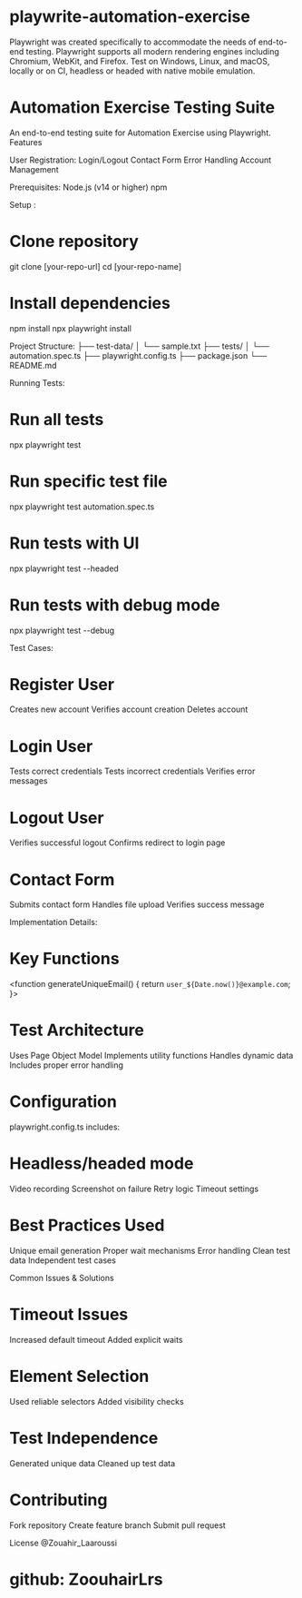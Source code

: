 # playwrite-automation-exercise
Playwright was created specifically to accommodate the needs of end-to-end testing. Playwright supports all modern rendering engines including Chromium, WebKit, and Firefox. Test on Windows, Linux, and macOS, locally or on CI, headless or headed with native mobile emulation.


# Automation Exercise Testing Suite
An end-to-end testing suite for Automation Exercise using Playwright.
Features

User Registration:
Login/Logout
Contact Form
Error Handling
Account Management

Prerequisites:
Node.js (v14 or higher)
npm

Setup :
# Clone repository
git clone [your-repo-url]
cd [your-repo-name]

# Install dependencies
npm install
npx playwright install

Project Structure:
├── test-data/
│   └── sample.txt
├── tests/
│   └── automation.spec.ts
├── playwright.config.ts
├── package.json
└── README.md

Running Tests:
# Run all tests
npx playwright test

# Run specific test file
npx playwright test automation.spec.ts

# Run tests with UI
npx playwright test --headed

# Run tests with debug mode
npx playwright test --debug


Test Cases:

# Register User
Creates new account
Verifies account creation
Deletes account


# Login User
Tests correct credentials
Tests incorrect credentials
Verifies error messages


# Logout User
Verifies successful logout
Confirms redirect to login page


# Contact Form
Submits contact form
Handles file upload
Verifies success message

Implementation Details:
# Key Functions
<function generateUniqueEmail() {
  return `user_${Date.now()}@example.com`;
}>

# Test Architecture
Uses Page Object Model
Implements utility functions
Handles dynamic data
Includes proper error handling

# Configuration
playwright.config.ts includes:

# Headless/headed mode
Video recording
Screenshot on failure
Retry logic
Timeout settings

# Best Practices Used
Unique email generation
Proper wait mechanisms
Error handling
Clean test data
Independent test cases

Common Issues & Solutions

# Timeout Issues
Increased default timeout
Added explicit waits


# Element Selection
Used reliable selectors
Added visibility checks


# Test Independence
Generated unique data
Cleaned up test data



# Contributing
Fork repository
Create feature branch
Submit pull request

License
@Zouahir_Laaroussi
# github: ZoouhairLrs 